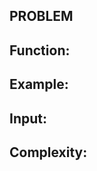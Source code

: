 **PROBLEM**
----------------


Function:
--------------


Example:
--------------



Input:
-----------


Complexity:
--------------

